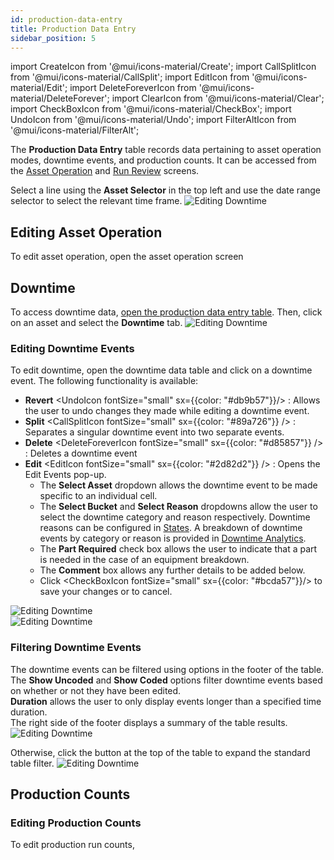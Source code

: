 ```yaml
---
id: production-data-entry
title: Production Data Entry
sidebar_position: 5
---
```

import CreateIcon from '@mui/icons-material/Create';
import CallSplitIcon from '@mui/icons-material/CallSplit';
import EditIcon from '@mui/icons-material/Edit';
import DeleteForeverIcon from '@mui/icons-material/DeleteForever';
import ClearIcon from '@mui/icons-material/Clear';
import CheckBoxIcon from '@mui/icons-material/CheckBox';
import UndoIcon from '@mui/icons-material/Undo';
import FilterAltIcon from '@mui/icons-material/FilterAlt';

The **Production Data Entry** table records data pertaining to asset operation modes, downtime events, and production counts. It can be accessed from the [Asset Operation](docs/products/mes/asset-operation.md) and [Run Review](docs/products/mes/performance-analytics/run-review.md) screens.

Select a line using the **Asset Selector** in the top left and use the date range selector to select the relevant time frame.
![Editing Downtime](/img/42.png)

## Editing Asset Operation
To edit asset operation, open the asset operation screen

## Downtime
To access downtime data, [open the production data entry table](docs/products/mes/asset-operation.md#accessing-production-data-entry). Then, click on an asset and select the **Downtime** tab.
   ![Editing Downtime](/img/38.png)

### Editing Downtime Events
To edit downtime, open the downtime data table and click on a downtime event. The following functionality is available: 
* **Revert** <UndoIcon fontSize="small" sx={{color: "#db9b57"}}/> : Allows the user to undo changes they made while editing a downtime event.
* **Split** <CallSplitIcon fontSize="small" sx={{color: "#89a726"}} /> : Separates a singular downtime event into two separate events. 
* **Delete** <DeleteForeverIcon fontSize="small" sx={{color: "#d85857"}} /> : Deletes a downtime event
* **Edit** <EditIcon fontSize="small" sx={{color: "#2d82d2"}} /> : Opens the Edit Events pop-up. 
  * The **Select Asset** dropdown allows the downtime event to be made specific to an individual cell. 
  * The **Select Bucket** and **Select Reason** dropdowns allow the user to select the downtime category and reason respectively. Downtime reasons can be configured in [States](docs/products/mes/asset-management/states.md). A breakdown of downtime events by category or reason is provided in [Downtime Analytics](docs/products/mes/performance-analytics/downtime.md). 
  * The **Part Required** check box allows the user to indicate that a part is needed in the case of an equipment breakdown. 
  * The **Comment** box allows any further details to be added below. 
  * Click <CheckBoxIcon fontSize="small" sx={{color: "#bcda57"}}/> to save your changes or <ClearIcon fontSize="small" /> to cancel.

![Editing Downtime](/img/41.png)  
![Editing Downtime](/img/39.png)

### Filtering Downtime Events
The downtime events can be filtered using options in the footer of the table.  
The **Show Uncoded** and **Show Coded** options filter downtime events based on whether or not they have been edited.  
**Duration** allows the user to only display events longer than a specified time duration.  
The right side of the footer displays a summary of the table results.
![Editing Downtime](/img/44.png)

Otherwise, click the <FilterAltIcon fontSize="small" /> button at the top of the table to expand the standard table filter. 
![Editing Downtime](/img/43.png)

## Production Counts

### Editing Production Counts
To edit production run counts, 